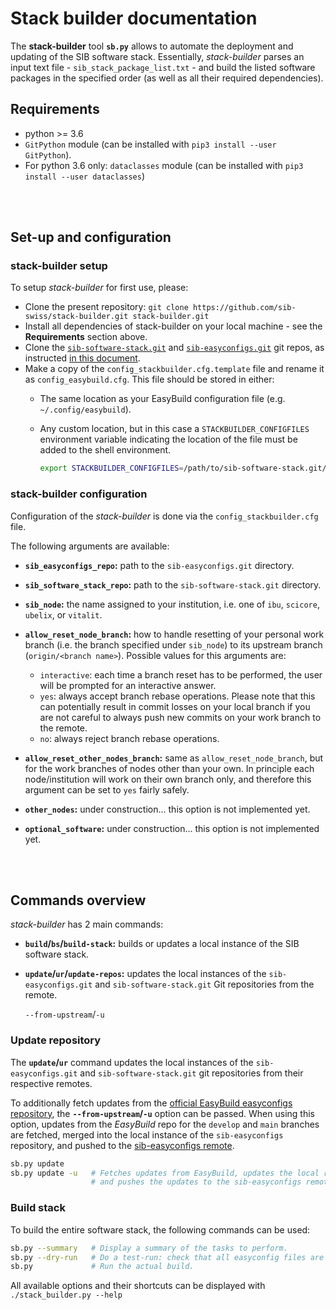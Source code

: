 # Stack builder documentation

The **stack-builder** tool **`sb.py`** allows to automate the deployment and
updating of the SIB software stack.
Essentially, *stack-builder* parses an input text file -
`sib_stack_package_list.txt` - and build the listed software packages in the
specified order (as well as all their required dependencies).

## Requirements

* python >= 3.6
* `GitPython` module (can be installed with `pip3 install --user GitPython`).
* For python 3.6 only: `dataclasses` module (can be installed with
  `pip3 install --user dataclasses`)

<br>
<br>

## Set-up and configuration

### stack-builder setup

To setup *stack-builder* for first use, please:

* Clone the present repository:
  `git clone https://github.com/sib-swiss/stack-builder.git stack-builder.git`
* Install all dependencies of stack-builder on your local machine - see the
  **Requirements** section above.
* Clone the [`sib-software-stack.git`](https://github.com/sib-swiss/sib-software-stack)
  and [`sib-easyconfigs.git`](https://github.com/sib-swiss/easybuild-easyconfigs)
  git repos, as instructed
  [in this document](https://github.com/sib-swiss/sib-software-stack#readme).
* Make a copy of the `config_stackbuilder.cfg.template` file and rename it as
  `config_easybuild.cfg`. This file should be stored in either:
  * The same location as your EasyBuild configuration file (e.g.
    `~/.config/easybuild`).
  * Any custom location, but in this case a `STACKBUILDER_CONFIGFILES`
    environment variable indicating the location of the file must be added to
    the shell environment.

    ```sh
    export STACKBUILDER_CONFIGFILES=/path/to/sib-software-stack.git/config_stackbuilder.cfg
    ```

### stack-builder configuration

Configuration of the *stack-builder* is done via the `config_stackbuilder.cfg`
file.

The following arguments are available:

* **`sib_easyconfigs_repo`:** path to the `sib-easyconfigs.git` directory.
* **`sib_software_stack_repo`:** path to the `sib-software-stack.git` directory.
* **`sib_node`:** the name assigned to your institution, i.e. one of `ibu`,
  `scicore`, `ubelix`, or `vitalit`.
* **`allow_reset_node_branch`:** how to handle resetting of your personal work
  branch (i.e. the branch specified under `sib_node`) to its upstream branch
  (`origin/<branch name>`). Possible values for this arguments are:
  * `interactive`: each time a branch reset has to be performed, the user will
    be prompted for an interactive answer.
  * `yes`: always accept branch rebase operations. Please note that this can
    potentially result in commit losses on your local branch if you are not
    careful to always push new commits on your work branch to the remote.
  * `no`: always reject branch rebase operations.
* **`allow_reset_other_nodes_branch`:** same as `allow_reset_node_branch`, but
  for the work branches of nodes other than your own. In principle each
  node/institution will work on their own branch only, and therefore this
  argument can be set to `yes` fairly safely.

* **`other_nodes`:** under construction... this option is not implemented yet.
* **`optional_software`:** under construction... this option is not implemented
  yet.

<br>
<br>

## Commands overview

*stack-builder* has 2 main commands:

* **`build`/`bs`/`build-stack`:** builds or updates a local instance of the
  SIB software stack.

* **`update`/`ur`/`update-repos`:** updates the local instances of the
  `sib-easyconfigs.git` and `sib-software-stack.git` Git repositories from the
  remote.

  `--from-upstream`/`-u`

### Update repository

The **`update`/`ur`** command updates the local instances of the
`sib-easyconfigs.git` and `sib-software-stack.git` git repositories from their
respective remotes.

To additionally fetch updates from the
[official EasyBuild easyconfigs repository](https://github.com/easybuilders/easybuild-easyconfigs),
the **`--from-upstream`/`-u`** option can be passed. When using this option,
updates from the *EasyBuild* repo for the `develop` and `main` branches are
fetched, merged into the local instance of the `sib-easyconfigs` repository,
and pushed to the
[sib-easyconfigs remote](https://github.com/sib-swiss/easybuild-easyconfigs).

```sh
sb.py update
sb.py update -u   # Fetches updates from EasyBuild, updates the local repo,
                  # and pushes the updates to the sib-easyconfigs remote.
```

### Build stack

To build the entire software stack, the following commands can be used:

```sh
sb.py --summary   # Display a summary of the tasks to perform.
sb.py --dry-run   # Do a test-run: check that all easyconfig files are found.
sb.py             # Run the actual build.
```

All available options and their shortcuts can be displayed with
`./stack_builder.py --help`
